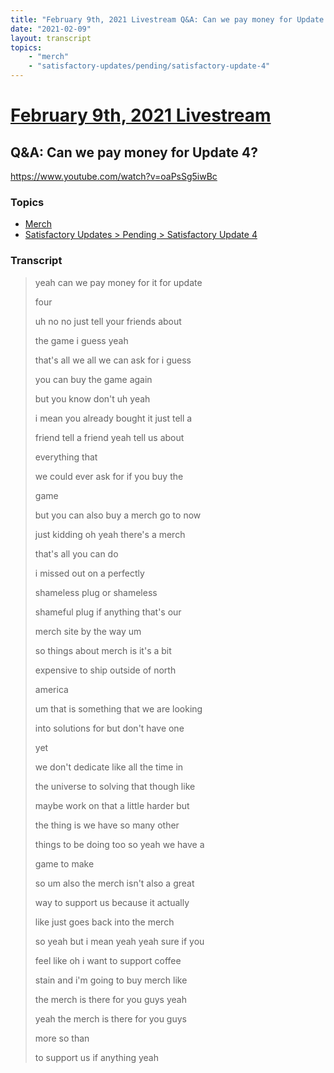 ```yaml
---
title: "February 9th, 2021 Livestream Q&A: Can we pay money for Update 4?"
date: "2021-02-09"
layout: transcript
topics:
    - "merch"
    - "satisfactory-updates/pending/satisfactory-update-4"
---
```

# [February 9th, 2021 Livestream](../2021-02-09.md)
## Q&A: Can we pay money for Update 4?
https://www.youtube.com/watch?v=oaPsSg5iwBc

### Topics
* [Merch](../topics/merch.md)
* [Satisfactory Updates > Pending > Satisfactory Update 4](../topics/satisfactory-updates/pending/satisfactory-update-4.md)

### Transcript

> yeah can we pay money for it for update
>
> four
>
> uh no no just tell your friends about
>
> the game i guess yeah
>
> that's all we all we can ask for i guess
>
> you can buy the game again
>
> but you know don't uh yeah
>
> i mean you already bought it just tell a
>
> friend tell a friend yeah tell us about
>
> everything that
>
> we could ever ask for if you buy the
>
> game
>
> but you can also buy a merch go to now
>
> just kidding oh yeah there's a merch
>
> that's all you can do
>
> i missed out on a perfectly
>
> shameless plug or shameless
>
> shameful plug if anything that's our
>
> merch site by the way um
>
> so things about merch is it's a bit
>
> expensive to ship outside of north
>
> america
>
> um that is something that we are looking
>
> into solutions for but don't have one
>
> yet
>
> we don't dedicate like all the time in
>
> the universe to solving that though like
>
> maybe work on that a little harder but
>
> the thing is we have so many other
>
> things to be doing too so yeah we have a
>
> game to make
>
> so um also the merch isn't also a great
>
> way to support us because it actually
>
> like just goes back into the merch
>
> so yeah but i mean yeah yeah sure if you
>
> feel like oh i want to support coffee
>
> stain and i'm going to buy merch like
>
> the merch is there for you guys yeah
>
> yeah the merch is there for you guys
>
> more so than
>
> to support us if anything yeah

